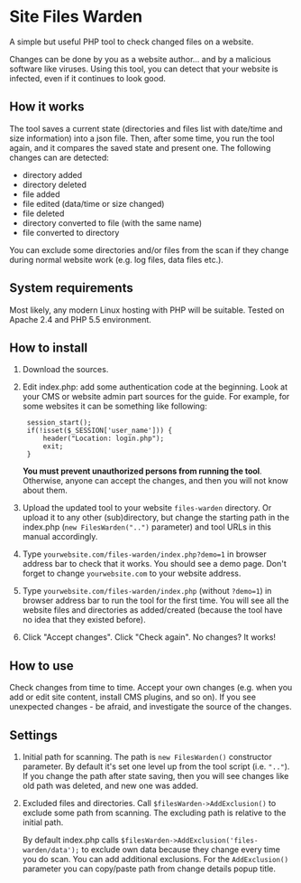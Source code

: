 Site Files Warden
=================

A simple but useful PHP tool to check changed files on a website.

Changes can be done by you as a website author... and by a malicious software like viruses. 
Using this tool, you can detect that your website is infected, even if it continues to look good.

How it works
------------

The tool saves a current state (directories and files list with date/time and size information) into a json file.
Then, after some time, you run the tool again, and it compares the saved state and present one.
The following changes can are detected:

- directory added
- directory deleted
- file added
- file edited (data/time or size changed)
- file deleted
- directory converted to file (with the same name)
- file converted to directory

You can exclude some directories and/or files from the scan if they change during normal website work (e.g. log files, data files etc.).

System requirements
-------------------

Most likely, any modern Linux hosting with PHP will be suitable. Tested on Apache 2.4 and PHP 5.5 environment.

How to install
--------------


1. Download the sources.
2. Edit index.php: add some authentication code at the beginning. Look at your CMS or website admin part sources for the guide. 
   For example, for some websites it can be something like following:

	    session_start();
	    if(!isset($_SESSION['user_name'])) {
	        header("Location: login.php");
	        exit;
	    }

    **You must prevent unauthorized persons from running the tool**. Otherwise, anyone can accept the changes, and then you will not know about them.

3. Upload the updated tool to your website `files-warden` directory. Or upload it to any other (sub)directory, but change the starting path in the 
index.php (`new FilesWarden("..")` parameter) and tool URLs in this manual accordingly.

4. Type `yourwebsite.com/files-warden/index.php?demo=1` in browser address bar to check that it works. You should see a demo page.
   Don't forget to change `yourwebsite.com` to your website address.
 
5. Type `yourwebsite.com/files-warden/index.php` (without `?demo=1`) in browser address bar to run the tool for the first time. 
   You will see all the website files and directories as added/created (because the tool have no idea that they existed before).
   
6. Click "Accept changes". Click "Check again". No changes? It works!

How to use
----------

Check changes from time to time. Accept your own changes (e.g. when you add or edit site content, install CMS plugins, and so on).
If you see unexpected changes - be afraid, and investigate the source of the changes.


Settings
--------

1. Initial path for scanning. The path is `new FilesWarden()` constructor parameter. By default it's set one level up from the tool script (i.e. `".."`).
   If you change the path after state saving, then you will see changes like old path was deleted, and new one was added.

2. Excluded files and directories. Call `$filesWarden->AddExclusion()` to exclude some path from scanning. The excluding path is relative to the initial path.
   
  	By default index.php calls `$filesWarden->AddExclusion('files-warden/data');` to exclude own data because they change every time you do scan.
   You can add additional exclusions. For the `AddExclusion()` parameter you can copy/paste path from change details popup title.


